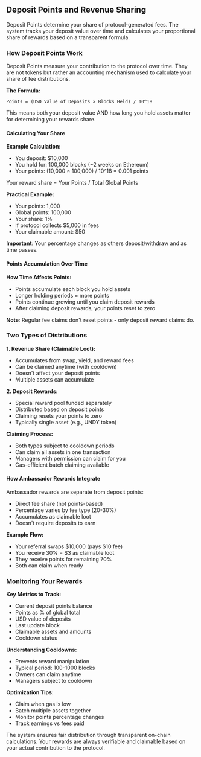 ## Deposit Points and Revenue Sharing

Deposit Points determine your share of protocol-generated fees. The system tracks your deposit value over time and calculates your proportional share of rewards based on a transparent formula.

### How Deposit Points Work

Deposit Points measure your contribution to the protocol over time. They are not tokens but rather an accounting mechanism used to calculate your share of fee distributions.

**The Formula:**
```
Points = (USD Value of Deposits × Blocks Held) / 10^18
```

This means both your deposit value AND how long you hold assets matter for determining your rewards share.

#### Calculating Your Share

**Example Calculation:**
- You deposit: $10,000
- You hold for: 100,000 blocks (~2 weeks on Ethereum)
- Your points: (10,000 × 100,000) / 10^18 = 0.001 points

Your reward share = Your Points / Total Global Points

**Practical Example:**
- Your points: 1,000
- Global points: 100,000
- Your share: 1%
- If protocol collects $5,000 in fees
- Your claimable amount: $50

**Important**: Your percentage changes as others deposit/withdraw and as time passes.

#### Points Accumulation Over Time

**How Time Affects Points:**
- Points accumulate each block you hold assets
- Longer holding periods = more points
- Points continue growing until you claim deposit rewards
- After claiming deposit rewards, your points reset to zero

**Note**: Regular fee claims don't reset points - only deposit reward claims do.

### Two Types of Distributions

**1. Revenue Share (Claimable Loot):**
- Accumulates from swap, yield, and reward fees
- Can be claimed anytime (with cooldown)
- Doesn't affect your deposit points
- Multiple assets can accumulate

**2. Deposit Rewards:**
- Special reward pool funded separately
- Distributed based on deposit points
- Claiming resets your points to zero
- Typically single asset (e.g., UNDY token)

**Claiming Process:**
- Both types subject to cooldown periods
- Can claim all assets in one transaction
- Managers with permission can claim for you
- Gas-efficient batch claiming available

#### How Ambassador Rewards Integrate

Ambassador rewards are separate from deposit points:
- Direct fee share (not points-based)
- Percentage varies by fee type (20-30%)
- Accumulates as claimable loot
- Doesn't require deposits to earn

**Example Flow:**
- Your referral swaps $10,000 (pays $10 fee)
- You receive 30% = $3 as claimable loot
- They receive points for remaining 70%
- Both can claim when ready

### Monitoring Your Rewards

**Key Metrics to Track:**
- Current deposit points balance
- Points as % of global total
- USD value of deposits
- Last update block
- Claimable assets and amounts
- Cooldown status

**Understanding Cooldowns:**
- Prevents reward manipulation
- Typical period: 100-1000 blocks
- Owners can claim anytime
- Managers subject to cooldown

**Optimization Tips:**
- Claim when gas is low
- Batch multiple assets together
- Monitor points percentage changes
- Track earnings vs fees paid

The system ensures fair distribution through transparent on-chain calculations. Your rewards are always verifiable and claimable based on your actual contribution to the protocol.